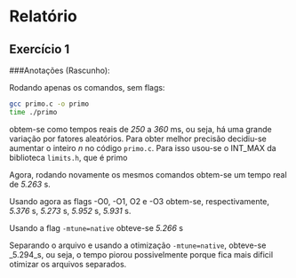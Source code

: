 # Relatório

## Exercício 1

###Anotações (Rascunho):


Rodando apenas os comandos, sem flags:
```bash
gcc primo.c -o primo
time ./primo
```
obtem-se como tempos reais de _250_ a _360_ ms, ou seja, há uma grande variação por fatores aleatórios. Para obter melhor precisão decidiu-se aumentar o inteiro _n_ no código ```primo.c```. Para isso usou-se o INT_MAX da biblioteca ```limits.h```, que é primo

Agora, rodando novamente os mesmos comandos obtem-se um tempo real de _5.263_ s.

Usando agora as flags -O0, -O1, O2 e -O3 obtem-se, respectivamente, _5.376_ s, _5.273_ s, _5.952_ s, _5.931_ s.

Usando a flag ```-mtune=native``` obteve-se _5.266_ s

Separando o arquivo e usando a otimização ```-mtune=native```, obteve-se _5.294_s, ou seja, o tempo piorou possivelmente porque fica mais dificil otimizar os arquivos separados.


